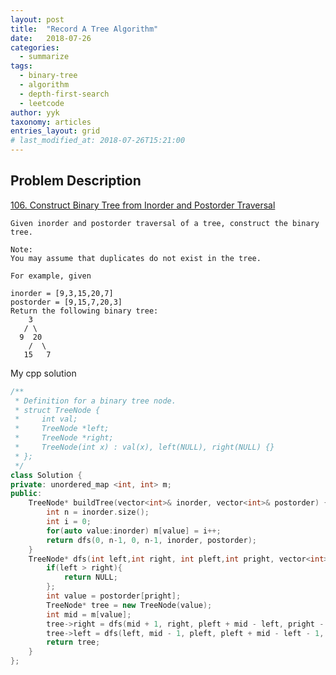 ```yaml
---
layout: post
title:  "Record A Tree Algorithm"
date:   2018-07-26
categories:
  - summarize
tags: 
  - binary-tree
  - algorithm
  - depth-first-search
  - leetcode
author: yyk
taxonomy: articles
entries_layout: grid
# last_modified_at: 2018-07-26T15:21:00
---
```


## Problem Description

[106. Construct Binary Tree from Inorder and Postorder Traversal](https://leetcode.com/problems/construct-binary-tree-from-inorder-and-postorder-traversal/description/)
```
Given inorder and postorder traversal of a tree, construct the binary tree.

Note:
You may assume that duplicates do not exist in the tree.

For example, given

inorder = [9,3,15,20,7]
postorder = [9,15,7,20,3]
Return the following binary tree:
    3
   / \
  9  20
    /  \
   15   7
```
My cpp solution
``` c++
/**
 * Definition for a binary tree node.
 * struct TreeNode {
 *     int val;
 *     TreeNode *left;
 *     TreeNode *right;
 *     TreeNode(int x) : val(x), left(NULL), right(NULL) {}
 * };
 */
class Solution {
private: unordered_map <int, int> m;
public:
    TreeNode* buildTree(vector<int>& inorder, vector<int>& postorder) {
        int n = inorder.size();
        int i = 0;
        for(auto value:inorder) m[value] = i++;
        return dfs(0, n-1, 0, n-1, inorder, postorder);
    }
    TreeNode* dfs(int left,int right, int pleft,int pright, vector<int>& inorder, vector<int>& postorder) {
        if(left > right){
            return NULL;
        };
        int value = postorder[pright];
        TreeNode* tree = new TreeNode(value);
        int mid = m[value];
        tree->right = dfs(mid + 1, right, pleft + mid - left, pright - 1, inorder, postorder);
        tree->left = dfs(left, mid - 1, pleft, pleft + mid - left - 1, inorder, postorder);
        return tree;
    }
};
```
